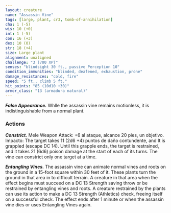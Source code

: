 ```yaml
---
layout: creature
name: "Assassin Vine"
tags: [large, plant, cr3, tomb-of-annihilation]
cha: 1 (-5)
wis: 10 (+0)
int: 1 (-5)
con: 16 (+3)
dex: 10 (0)
str: 18 (+4)
size: Large plant
alignment: unaligned
challenge: "3 (700 XP)"
senses: "blindsight 30 ft., passive Perception 10"
condition_immunities: "blinded, deafened, exhaustion, prone"
damage_resistances: "cold, fire"
speed: "5 ft., climb 5 ft."
hit_points: "85 (10d10 +30)"
armor_class: "13 (armadura natural)"
---
```


***False Appearance.*** Whlle the assassin vine remains motionless, it is indistinguishable from a normal plant.

### Actions

***Constrict.***  Mele Weapon Attack: +6 al ataque, alcance 20 pies, un objetivo. Impacto: The target takes 11 (2d6 +4) puntos de daño contundente, and It is grappled (escape DC 14). Until this grapple ends, the target is restrained, and it takes 21 (6d6) poison damage at the start of each of its turns. The vine can constrict only one target at a time.

***Entangling Vines.*** The assassin vine can animate normal vines and roots on the ground in a 15-foot square within 30 feet of it. These plants turn the ground in that area in to difficult terrain. A creature in that area when the effect begins must succeed on a DC 13 Strength saving throw or be restrained by entangling vines and roots. A creature restrained by the plants can use its action to make a DC 13 Strength (Athletics) check, freeing itself on a successful check. The effect ends after 1 minute or when the assassin vine dies or uses Entangling Vines again.